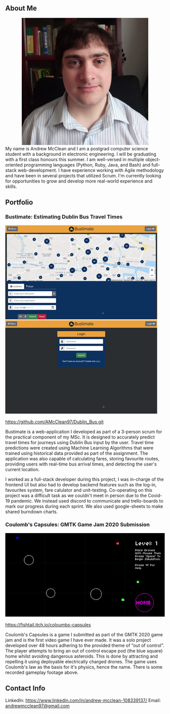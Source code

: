 ## About Me
<div align="center">
  <img src="./docs/images/Photo.jpg" alt="Me" title="Me" width="400" height="400"/>
</div>
My name is Andrew McClean and I am a postgrad computer science student with a background in electronic engineering. I will be graduating with a first class honours this summer. I am well-versed in multiple object-oriented programming languages (Python, Ruby, Java, and Bash) and full-stack web-development. I have experience working with Agile methodology and have been in several projects that utilized Scrum. I'm currently looking for opportunities to grow and develop more real-world experience and skills.

## Portfolio

### Bustimate: Estimating Dublin Bus Travel Times

![Bustimate: Route Planner](./docs/images/Bus1.gif) ![Bustimate: Login/Favourites](./docs/images/Bus2.gif)

https://github.com/AMcClean97/Dublin_Bus.git

Bustimate is a web-application I developed as part of a 3-person scrum for the practical component of my MSc. It is designed to accurately predict travel times for journeys using Dublin Bus input by the user. Travel time predictions were created using Machine Learning Algorithms that were trained using historical data provided as part of the assignment. The application was also capable of calculating fares, storing favourite routes, providing users with real-time bus arrival times, and detecting the user's current location.

I worked as a full-stack developer during this project, I was in-charge of the frontend UI but also had to develop backend features such as the log-in, favourites system, fare calulator and unit-testing. Co-operating on this project was a difficult task as we couldn't meet in person due to the Covid-19 pandemic. We instead used discord to communicate and trello-boards to mark our progress during each sprint. We also used google-sheets to make shared burndown charts.

### Coulomb's Capsules: GMTK Game Jam 2020 Submission

![Coulomb's Capsules](./docs/images/CoulombImage.png)

https://fishtail.itch.io/coloumbs-capsules

Coulomb's Capsules is a game I submitted as part of the GMTK 2020 game jam and is the first video game I have ever made. It was a solo project developed over 48 hours adhering to the provided theme of “out of control”. The player attempts to bring an out of control escape pod (the blue square) home whilst avoiding dangerous asteroids. This is done by attracting and repelling it using deployable electrically charged drones. The game uses Coulomb's law as the basis for it's physics, hence the name. There is some recorded gameplay footage above.

## Contact Info

LinkedIn: https://www.linkedin.com/in/andrew-mcclean-108339137/
Email: andrewmcclean97@gmail.com
